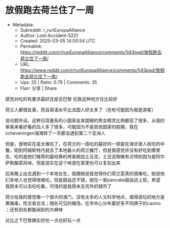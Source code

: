 # 放假跑去荷兰住了一周

- Metadata:
  - Subreddit: r_runEuropaAlliance
  - Author: Lost-Accident-5221
  - Created: 2025-03-05 14:00:54 UTC
  - Permalink: https://reddit.com/r/runEuropaAlliance/comments/1j43pqd/放假跑去荷兰住了一周/
  - URL: https://www.reddit.com/r/runEuropaAlliance/comments/1j43pqd/放假跑去荷兰住了一周/
  - Ups: 25 | Ratio: 0.79 | Comments: 35
  - Flair: 分享 | Share


感觉对吃的有要求最好还是去巴黎 伦敦这种地方住比较好

荷兰人都很友善，而且英语水平比法国人好太多了（也有可能因为我是游客）

说句题外话，这种日耳曼系的小国家金发碧眼的男女精灵比例都高了很多，从我的审美来看好看的白人多了很多，可能因为不是其他国家的假期，我在scheveningen海滩转了一天都没遇到第二个亚洲人

但是，食物实在是太难吃了，在荷兰的一周吃的最好的一顿是在海牙唐人街吃的中餐，刚到阿姆斯特丹就去了本地最火的荷兰餐厅，但是我感觉并没有好吃到哪里去，吃的是他们推荐的最经典的烤香肠加土豆泥，土豆泥稍微有点特别因为是阿尔萨斯酸菜风味，但是说实在这个味道在家里也可以复刻出来

后来晚上出去遇到一个本地女生，我跟她说我觉得你们荷兰菜真的很难吃，她说他们本地人也觉得很难吃，但是甜品还不错，她在一家pancake甜品店上班，希望我周末可以去吃吃看，可惜的是我周末去另外的城市了

荷兰给我的感觉像一个很大的澳门，没有太多的人文科学地点，值得游玩的地方是黄赌毒，性交易合法；随处可见的赌场，在市中心分布着好多不同牌子的casino
；还有到处都能闻到的大麻味

对比之下巴黎确实好吃一点也好玩一点


